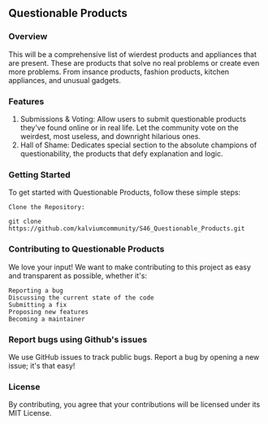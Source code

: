 ## Questionable Products

### Overview

This will be a comprehensive list of wierdest products and appliances that are present. These are products that solve no real problems or create even more problems. From insance products, fashion products, kitchen appliances, and unusual gadgets.

### Features

1. Submissions & Voting: Allow users to submit questionable products they've found online or in real life. Let the community vote on the weirdest, most useless, and downright hilarious ones.
2. Hall of Shame: Dedicates  special section to the absolute champions of questionability, the products that defy explanation and logic.

### Getting Started

To get started with Questionable Products, follow these simple steps:

    Clone the Repository:

    git clone https://github.com/kalviumcommunity/S46_Questionable_Products.git


### Contributing to Questionable Products

We love your input! We want to make contributing to this project as easy and transparent as possible, whether it's:

    Reporting a bug
    Discussing the current state of the code
    Submitting a fix
    Proposing new features
    Becoming a maintainer

### Report bugs using Github's issues

We use GitHub issues to track public bugs. Report a bug by opening a new issue; it's that easy!


### License

By contributing, you agree that your contributions will be licensed under its MIT License.



